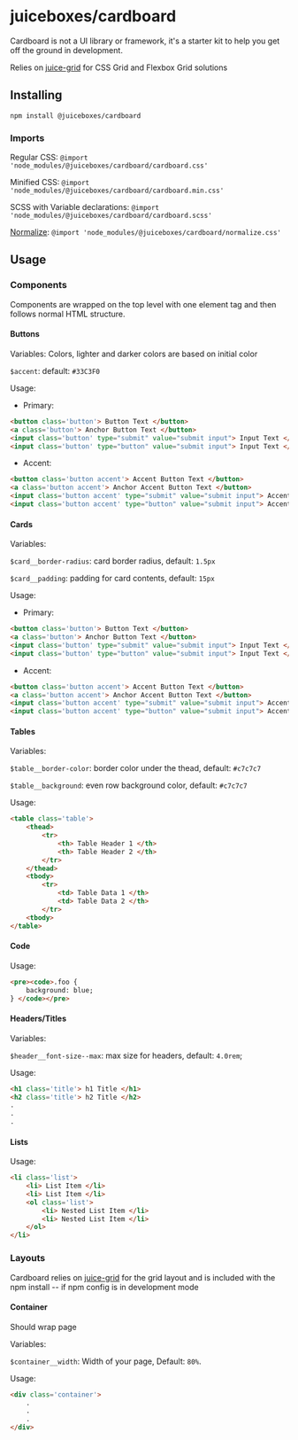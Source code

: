 # juiceboxes/cardboard

Cardboard is not a UI library or framework, it's a starter kit to help you get off the ground in development.

Relies on [juice-grid](https://github.com/juiceboxes/juice-grid) for CSS Grid and Flexbox Grid solutions

## Installing

`npm install @juiceboxes/cardboard`

### Imports

Regular CSS: `@import 'node_modules/@juiceboxes/cardboard/cardboard.css'`

Minified CSS: `@import 'node_modules/@juiceboxes/cardboard/cardboard.min.css'`

SCSS with Variable declarations: `@import 'node_modules/@juiceboxes/cardboard/cardboard.scss'`

[Normalize](https://github.com/necolas/normalize.css/): `@import 'node_modules/@juiceboxes/cardboard/normalize.css'`

## Usage

### Components

Components are wrapped on the top level with one element tag and then follows normal HTML structure.

#### Buttons

Variables:
Colors, lighter and darker colors are based on initial color

`$accent`: default: `#33C3F0`

Usage:

* Primary:

```html
<button class='button'> Button Text </button>
<a class='button'> Anchor Button Text </button>
<input class='button' type="submit" value="submit input"> Input Text </input>
<input class='button' type="button" value="submit input"> Input Text </input
```

* Accent:

```html
<button class='button accent'> Accent Button Text </button>
<a class='button accent'> Anchor Accent Button Text </button>
<input class='button accent' type="submit" value="submit input"> Accent Submit Input Text </input>
<input class='button accent' type="button" value="submit input"> Accent Button Input Tex </input>
```

#### Cards

Variables:

`$card__border-radius`: card border radius, default: `1.5px`

`$card__padding`: padding for card contents, default: `15px`

Usage:

* Primary:

```html
<button class='button'> Button Text </button>
<a class='button'> Anchor Button Text </button>
<input class='button' type="submit" value="submit input"> Input Text </input>
<input class='button' type="button" value="submit input"> Input Text </input
```

* Accent:

```html
<button class='button accent'> Accent Button Text </button>
<a class='button accent'> Anchor Accent Button Text </button>
<input class='button accent' type="submit" value="submit input"> Accent Submit Input Text </input>
<input class='button accent' type="button" value="submit input"> Accent Button Input Tex </input>
```

#### Tables

Variables:

`$table__border-color`: border color under the thead, default: `#c7c7c7`

`$table__background`: even row background color, default: `#c7c7c7`

Usage:

```html
<table class='table'>
    <thead>
        <tr>
            <th> Table Header 1 </th>
            <th> Table Header 2 </th>
        </tr>
    </thead>
    <tbody>
        <tr>
            <td> Table Data 1 </th>
            <td> Table Data 2 </th>
        </tr>
    <tbody>
</table>
```

#### Code

Usage:

```html
<pre><code>.foo {
    background: blue;
} </code></pre>
```

#### Headers/Titles

Variables:

`$header__font-size--max`: max size for headers, default: `4.0rem`;

Usage:

```html
<h1 class='title'> h1 Title </h1>
<h2 class='title'> h2 Title </h2>
.
.
.
```

#### Lists

Usage:

```html
<li class='list'>
    <li> List Item </li>
    <li> List Item </li>
    <ol class='list'>
        <li> Nested List Item </li>
        <li> Nested List Item </li>
    </ol>
</li>
```

### Layouts

Cardboard relies on [juice-grid](https://github.com/juiceboxes/juice-grid) for the grid layout and is included with the npm install -- if npm config is in development mode

#### Container

Should wrap page

Variables:

`$container__width`: Width of your page, Default: `80%`.

Usage:

```html
<div class='container'>
    .
    .
    .
</div>
```
